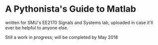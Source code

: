 # A Pythonista's Guide to Matlab

written for SMU's EE2170 Signals and Systems lab, uploaded in case it'll ever be helpful to anyone else.

Still a work in progress; will be completed by May 2018
